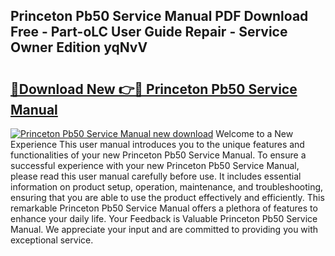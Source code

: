 ## Princeton Pb50 Service Manual PDF Download Free - Part-oLC User Guide Repair - Service Owner Edition yqNvV

# <h2><a href="http://bc87308.oget.top/?id=Princeton+Pb50+Service+Manual">🔗Download New 👉🔴 Princeton Pb50 Service Manual</a></h2>

[![Princeton Pb50 Service Manual new download](https://i.imgur.com/5g1atiW.png)](http://bc87308.oget.top/?id=Princeton+Pb50+Service+Manual)
Welcome to a New Experience This user manual introduces you to the unique features and functionalities of your new Princeton Pb50 Service Manual. To ensure a successful experience with your new Princeton Pb50 Service Manual, please read this user manual carefully before use. It includes essential information on product setup, operation, maintenance, and troubleshooting, ensuring that you are able to use the product effectively and efficiently. This remarkable Princeton Pb50 Service Manual offers a plethora of features to enhance your daily life. Your Feedback is Valuable Princeton Pb50 Service Manual. We appreciate your input and are committed to providing you with exceptional service.
